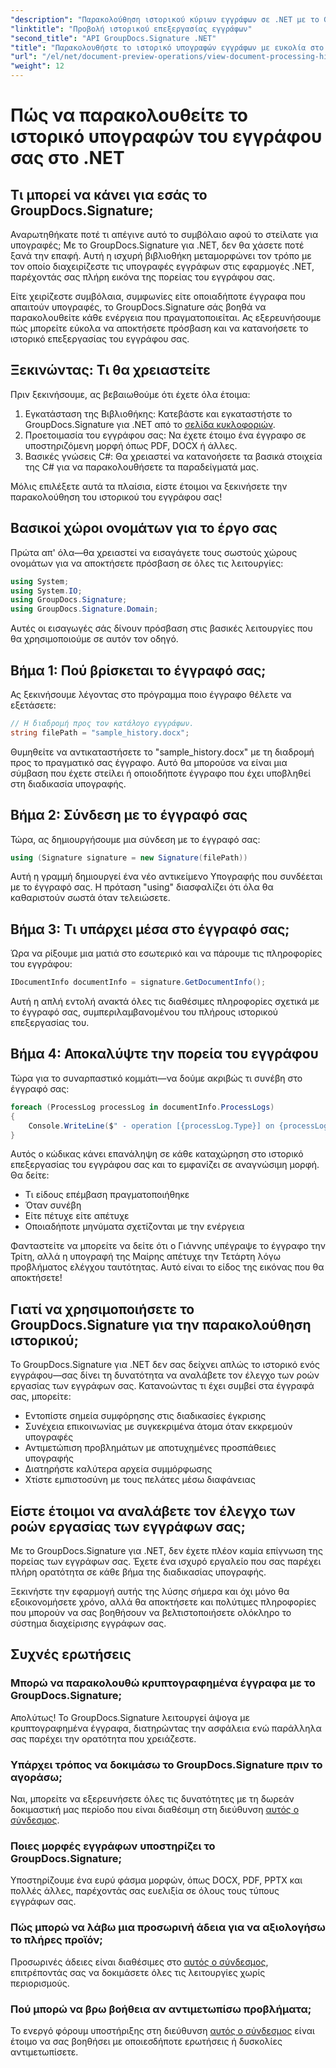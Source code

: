 ```yaml
---
"description": "Παρακολούθηση ιστορικού κύριων εγγράφων σε .NET με το GroupDocs.Signature. Ο αναλυτικός οδηγός μας σάς βοηθά να παρακολουθείτε τις διαδικασίες υπογραφής και να βελτιστοποιείτε τη διαχείριση της ροής εργασίας."
"linktitle": "Προβολή ιστορικού επεξεργασίας εγγράφων"
"second_title": "API GroupDocs.Signature .NET"
"title": "Παρακολουθήστε το ιστορικό υπογραφών εγγράφων με ευκολία στο .NET"
"url": "/el/net/document-preview-operations/view-document-processing-history/"
"weight": 12
---
```


# Πώς να παρακολουθείτε το ιστορικό υπογραφών του εγγράφου σας στο .NET

## Τι μπορεί να κάνει για εσάς το GroupDocs.Signature;

Αναρωτηθήκατε ποτέ τι απέγινε αυτό το συμβόλαιο αφού το στείλατε για υπογραφές; Με το GroupDocs.Signature για .NET, δεν θα χάσετε ποτέ ξανά την επαφή. Αυτή η ισχυρή βιβλιοθήκη μεταμορφώνει τον τρόπο με τον οποίο διαχειρίζεστε τις υπογραφές εγγράφων στις εφαρμογές .NET, παρέχοντάς σας πλήρη εικόνα της πορείας του εγγράφου σας.

Είτε χειρίζεστε συμβόλαια, συμφωνίες είτε οποιαδήποτε έγγραφα που απαιτούν υπογραφές, το GroupDocs.Signature σάς βοηθά να παρακολουθείτε κάθε ενέργεια που πραγματοποιείται. Ας εξερευνήσουμε πώς μπορείτε εύκολα να αποκτήσετε πρόσβαση και να κατανοήσετε το ιστορικό επεξεργασίας του εγγράφου σας.

## Ξεκινώντας: Τι θα χρειαστείτε

Πριν ξεκινήσουμε, ας βεβαιωθούμε ότι έχετε όλα έτοιμα:

1. Εγκατάσταση της Βιβλιοθήκης: Κατεβάστε και εγκαταστήστε το GroupDocs.Signature για .NET από το [σελίδα κυκλοφοριών](https://releases.groupdocs.com/signature/net/).
2. Προετοιμασία του εγγράφου σας: Να έχετε έτοιμο ένα έγγραφο σε υποστηριζόμενη μορφή όπως PDF, DOCX ή άλλες.
3. Βασικές γνώσεις C#: Θα χρειαστεί να κατανοήσετε τα βασικά στοιχεία της C# για να παρακολουθήσετε τα παραδείγματά μας.

Μόλις επιλέξετε αυτά τα πλαίσια, είστε έτοιμοι να ξεκινήσετε την παρακολούθηση του ιστορικού του εγγράφου σας!

## Βασικοί χώροι ονομάτων για το έργο σας

Πρώτα απ' όλα—θα χρειαστεί να εισαγάγετε τους σωστούς χώρους ονομάτων για να αποκτήσετε πρόσβαση σε όλες τις λειτουργίες:

```csharp
using System;
using System.IO;
using GroupDocs.Signature;
using GroupDocs.Signature.Domain;
```

Αυτές οι εισαγωγές σάς δίνουν πρόσβαση στις βασικές λειτουργίες που θα χρησιμοποιούμε σε αυτόν τον οδηγό.

## Βήμα 1: Πού βρίσκεται το έγγραφό σας;

Ας ξεκινήσουμε λέγοντας στο πρόγραμμα ποιο έγγραφο θέλετε να εξετάσετε:

```csharp
// Η διαδρομή προς τον κατάλογο εγγράφων.
string filePath = "sample_history.docx";
```

Θυμηθείτε να αντικαταστήσετε το "sample_history.docx" με τη διαδρομή προς το πραγματικό σας έγγραφο. Αυτό θα μπορούσε να είναι μια σύμβαση που έχετε στείλει ή οποιοδήποτε έγγραφο που έχει υποβληθεί στη διαδικασία υπογραφής.

## Βήμα 2: Σύνδεση με το έγγραφό σας

Τώρα, ας δημιουργήσουμε μια σύνδεση με το έγγραφό σας:

```csharp
using (Signature signature = new Signature(filePath))
```

Αυτή η γραμμή δημιουργεί ένα νέο αντικείμενο Υπογραφής που συνδέεται με το έγγραφό σας. Η πρόταση "using" διασφαλίζει ότι όλα θα καθαριστούν σωστά όταν τελειώσετε.

## Βήμα 3: Τι υπάρχει μέσα στο έγγραφό σας;

Ώρα να ρίξουμε μια ματιά στο εσωτερικό και να πάρουμε τις πληροφορίες του εγγράφου:

```csharp
IDocumentInfo documentInfo = signature.GetDocumentInfo();
```

Αυτή η απλή εντολή ανακτά όλες τις διαθέσιμες πληροφορίες σχετικά με το έγγραφό σας, συμπεριλαμβανομένου του πλήρους ιστορικού επεξεργασίας του.

## Βήμα 4: Αποκαλύψτε την πορεία του εγγράφου

Τώρα για το συναρπαστικό κομμάτι—να δούμε ακριβώς τι συνέβη στο έγγραφό σας:

```csharp
foreach (ProcessLog processLog in documentInfo.ProcessLogs)
{
    Console.WriteLine($" - operation [{processLog.Type}] on {processLog.Date.ToShortDateString()}. Succeeded/Failed {processLog.Succeeded}/{processLog.Failed}. Message: {processLog.Message}");
}
```

Αυτός ο κώδικας κάνει επανάληψη σε κάθε καταχώρηση στο ιστορικό επεξεργασίας του εγγράφου σας και το εμφανίζει σε αναγνώσιμη μορφή. Θα δείτε:
- Τι είδους επέμβαση πραγματοποιήθηκε
- Όταν συνέβη
- Είτε πέτυχε είτε απέτυχε
- Οποιαδήποτε μηνύματα σχετίζονται με την ενέργεια

Φανταστείτε να μπορείτε να δείτε ότι ο Γιάννης υπέγραψε το έγγραφο την Τρίτη, αλλά η υπογραφή της Μαίρης απέτυχε την Τετάρτη λόγω προβλήματος ελέγχου ταυτότητας. Αυτό είναι το είδος της εικόνας που θα αποκτήσετε!

## Γιατί να χρησιμοποιήσετε το GroupDocs.Signature για την παρακολούθηση ιστορικού;

Το GroupDocs.Signature για .NET δεν σας δείχνει απλώς το ιστορικό ενός εγγράφου—σας δίνει τη δυνατότητα να αναλάβετε τον έλεγχο των ροών εργασίας των εγγράφων σας. Κατανοώντας τι έχει συμβεί στα έγγραφά σας, μπορείτε:

- Εντοπίστε σημεία συμφόρησης στις διαδικασίες έγκρισης
- Συνέχεια επικοινωνίας με συγκεκριμένα άτομα όταν εκκρεμούν υπογραφές
- Αντιμετώπιση προβλημάτων με αποτυχημένες προσπάθειες υπογραφής
- Διατηρήστε καλύτερα αρχεία συμμόρφωσης
- Χτίστε εμπιστοσύνη με τους πελάτες μέσω διαφάνειας

## Είστε έτοιμοι να αναλάβετε τον έλεγχο των ροών εργασίας των εγγράφων σας;

Με το GroupDocs.Signature για .NET, δεν έχετε πλέον καμία επίγνωση της πορείας των εγγράφων σας. Έχετε ένα ισχυρό εργαλείο που σας παρέχει πλήρη ορατότητα σε κάθε βήμα της διαδικασίας υπογραφής.

Ξεκινήστε την εφαρμογή αυτής της λύσης σήμερα και όχι μόνο θα εξοικονομήσετε χρόνο, αλλά θα αποκτήσετε και πολύτιμες πληροφορίες που μπορούν να σας βοηθήσουν να βελτιστοποιήσετε ολόκληρο το σύστημα διαχείρισης εγγράφων σας.

## Συχνές ερωτήσεις

### Μπορώ να παρακολουθώ κρυπτογραφημένα έγγραφα με το GroupDocs.Signature;

Απολύτως! Το GroupDocs.Signature λειτουργεί άψογα με κρυπτογραφημένα έγγραφα, διατηρώντας την ασφάλεια ενώ παράλληλα σας παρέχει την ορατότητα που χρειάζεστε.

### Υπάρχει τρόπος να δοκιμάσω το GroupDocs.Signature πριν το αγοράσω;

Ναι, μπορείτε να εξερευνήσετε όλες τις δυνατότητες με τη δωρεάν δοκιμαστική μας περίοδο που είναι διαθέσιμη στη διεύθυνση [αυτός ο σύνδεσμος](https://releases.groupdocs.com/).

### Ποιες μορφές εγγράφων υποστηρίζει το GroupDocs.Signature;

Υποστηρίζουμε ένα ευρύ φάσμα μορφών, όπως DOCX, PDF, PPTX και πολλές άλλες, παρέχοντάς σας ευελιξία σε όλους τους τύπους εγγράφων σας.

### Πώς μπορώ να λάβω μια προσωρινή άδεια για να αξιολογήσω το πλήρες προϊόν;

Προσωρινές άδειες είναι διαθέσιμες στο [αυτός ο σύνδεσμος](https://purchase.groupdocs.com/temporary-license/), επιτρέποντάς σας να δοκιμάσετε όλες τις λειτουργίες χωρίς περιορισμούς.

### Πού μπορώ να βρω βοήθεια αν αντιμετωπίσω προβλήματα;

Το ενεργό φόρουμ υποστήριξης στη διεύθυνση [αυτός ο σύνδεσμος](https://forum.groupdocs.com/c/signature/13) είναι έτοιμο να σας βοηθήσει με οποιεσδήποτε ερωτήσεις ή δυσκολίες αντιμετωπίσετε.